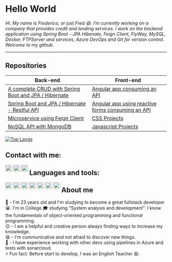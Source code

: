 # Hello World

*Hi. My name is Frederico, or just Fred 😄. I’m currently working on a company that provides credit and lending services. I work on the backend application using Spring Boot - JPA Hibenate, Feign Client, FlyWay, MySQL, Docker, FTPServer and services, Azure DevOps and Git for version control. Welcome to my github.*

<hr>

## Repositories

Back-end | Front-end
------------ | -------------
[A complete CRUD with Spring Boot and JPA / Hibernate](https://github.com/fred1895/cursomvc)| [Angular app consuming an API](https://github.com/fred1895/angular-clientes-app)
[Spring Boot and JPA / Hibernate - Restful API](https://github.com/fred1895/spring-angular-clientes_project)| [Angular app using reactive forms consuming an API](https://github.com/fred1895/front-agenda-angular)
[Microservice using Feign Client](https://github.com/fred1895/feign-client-viacep)| [CSS Projects](https://github.com/fred1895/css_study)
[NoSQL API with MongoDB](https://github.com/fred1895/mongodb-springboot)| [Javascript Projects](https://github.com/fred1895/js_study)

[![Top Langs](https://github-readme-stats.vercel.app/api/top-langs/?username=fred1895&layout=compact)](https://github.com/fred1895?tab=repositories)

## Contact with me:

<img align="left" alt="MyWhatsapp" width="22px" src="https://simpleicons.org/icons/whatsapp.svg" />
<img align="left" alt="MyGitHub | GitHub" width="22px" src="https://simpleicons.org/icons/github.svg" />
<img align="left" alt="MyLinkedIn | LinkedIn" width="22px" src="https://simpleicons.org/icons/linkedin.svg" />

## Languages and tools:

<img align="left" alt="Java" width="22px" src="https://simpleicons.org/icons/java.svg" />
<img align="left" alt="Spring Boot" width="22px" src="https://simpleicons.org/icons/spring.svg" />
<img align="left" alt="Angular" width="22px" src="https://simpleicons.org/icons/angular.svg" />
<img align="left" alt="Azure" width="22px" src="https://simpleicons.org/icons/azuredevops.svg" />
<img align="left" alt="HTML" width="22px" src="https://simpleicons.org/icons/html5.svg" />
<img align="left" alt="CSS" width="22px" src="https://simpleicons.org/icons/css3.svg" />
<img align="left" alt="Javascript" width="22px" src="https://simpleicons.org/icons/javascript.svg" />

## About me
  💬 - I'm 23 years old and I'm studying to become a great fullstack developer 😁. I'm in College 🎓 studying "System analysis and development". I know the fundamentals of object-oriented programming and functional programming.
 </br>
 😉 - I am a helpful and creative person always finding ways to increase my knowledge. 
 <br>
 😄 - I'm communicative and not afraid to discover new things.
 <br>
 👯 - I have experience working with other devs using pipelines in Azure and tests with sonarcloud.
 </br>
 ⚡ Fun fact: Before start to develop, I was an English Teacher 😄.
 </br></br>

<!--
**fred1895/fred1895** is a ✨ _special_ ✨ repository because its `README.md` (this file) appears on your GitHub profile.

Here are some ideas to get you started:


- 🌱 I’m currently learning ...
- 👯 I’m looking to collaborate on ...
- 🤔 I’m looking for help with ...
- 💬 Ask me about ...
- 📫 How to reach me: ...
- 😄 Pronouns: ...
- ⚡ Fun fact: ...
-->
